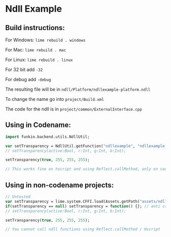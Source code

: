 # Ndll Example

## Build instructions:

For Windows: `lime rebuild . windows`

For Mac: `lime rebuild . mac`

For Linux: `lime rebuild . linux`

For 32 bit add `-32`

For debug add `-debug`

The resulting file will be in `ndll/Platform/ndllexample-platform.ndll`

To change the name go into `project/Build.xml`

The code for the ndll is in `project/common/ExternalInterface.cpp`

## Using in Codename:

```hx
import funkin.backend.utils.NdllUtil;

var setTransparency = NdllUtil.getFunction("ndllexample", "ndllexample_set_windows_transparent", 4);
// setTransparency(active:Bool, r:Int, g:Int, b:Int);

setTransparency(true, 255, 255, 255);

// This works fine on hscript and using Reflect.callMethod, only on codename tho
```

## Using in non-codename projects:

```hx
// Untested
var setTransparency = lime.system.CFFI.load(Assets.getPath("assets/ndlls/ndllexample"), "ndllexample_set_windows_transparent", 4);
if(setTransparency == null) setTransparency = function() {}; // anti crash
// setTransparency(active:Bool, r:Int, g:Int, b:Int);

setTransparency(true, 255, 255, 255);

// You cannot call ndll functions using Reflect.callMethod / Hscript
```